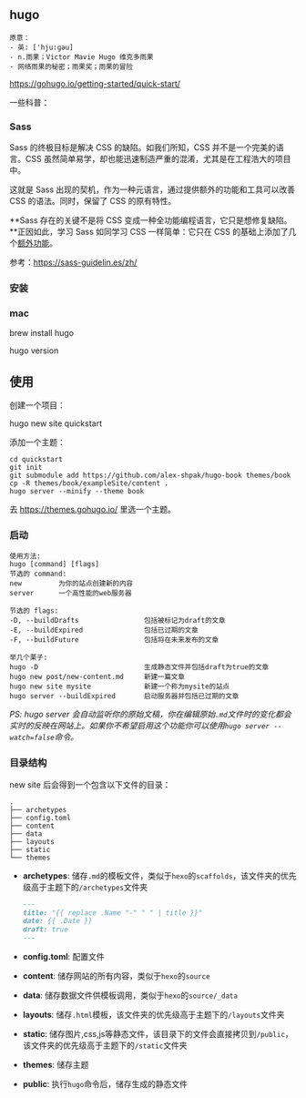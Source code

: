 ## hugo

```
原意：
- 英: [ˈhju:ɡəu] 
- n.雨果；Victor Mavie Hugo 维克多雨果
- 网络雨果的秘密；雨果奖；雨果的冒险
```



https://gohugo.io/getting-started/quick-start/



一些科普：

### Sass

Sass 的终极目标是解决 CSS 的缺陷。如我们所知，CSS 并不是一个完美的语言。CSS 虽然简单易学，却也能迅速制造严重的混淆，尤其是在工程浩大的项目中。

这就是 Sass 出现的契机，作为一种元语言，通过提供额外的功能和工具可以改善 CSS 的语法。同时，保留了 CSS 的原有特性。

**Sass 存在的关键不是将 CSS 变成一种全功能编程语言，它只是想修复缺陷。**正因如此，学习 Sass 如同学习 CSS 一样简单：它只在 CSS 的基础上添加了几个[额外功能](http://sitepoint.com/sass-reference/)。

参考：https://sass-guidelin.es/zh/





### 安装

### mac

brew install hugo

hugo version



## 使用

创建一个项目：

hugo new site quickstart

添加一个主题：

```
cd quickstart
git init
git submodule add https://github.com/alex-shpak/hugo-book themes/book
cp -R themes/book/exampleSite/content .
hugo server --minify --theme book
```

去 https://themes.gohugo.io/ 里选一个主题。



### 启动

```
使用方法:  
hugo [command] [flags] 
节选的 command: 
new         为你的站点创建新的内容  
server      一个高性能的web服务器 

节选的 flags:  
-D, --buildDrafts                包括被标记为draft的文章  
-E, --buildExpired               包括已过期的文章  
-F, --buildFuture                包括将在未来发布的文章 

举几个栗子:  
hugo -D                          生成静态文件并包括draft为true的文章  
hugo new post/new-content.md     新建一篇文章  
hugo new site mysite             新建一个称为mysite的站点  
hugo server --buildExpired       启动服务器并包括已过期的文章
```

*PS: hugo server 会自动监听你的原始文稿，你在编辑原始`.md`文件时的变化都会实时的反映在网站上。如果你不希望启用这个功能你可以使用`hugo server --watch=false`命令。*



### 目录结构

new site 后会得到一个包含以下文件的目录：

```
.
├── archetypes
├── config.toml
├── content
├── data
├── layouts
├── static
└── themes
```

- **archetypes**: 储存`.md`的模板文件，类似于`hexo`的`scaffolds`，该文件夹的优先级高于主题下的`/archetypes`文件夹

  ```markdown
  ---
  title: "{{ replace .Name "-" " " | title }}"
  date: {{ .Date }}
  draft: true
  ---
  ```

  

- **config.toml**: 配置文件

- **content**: 储存网站的所有内容，类似于`hexo`的`source`

- **data**: 储存数据文件供模板调用，类似于`hexo`的`source/_data`

- **layouts**: 储存`.html`模板，该文件夹的优先级高于主题下的`/layouts`文件夹

- **static**: 储存图片,css,js等静态文件，该目录下的文件会直接拷贝到`/public`，该文件夹的优先级高于主题下的`/static`文件夹

- **themes**: 储存主题

- **public**: 执行`hugo`命令后，储存生成的静态文件